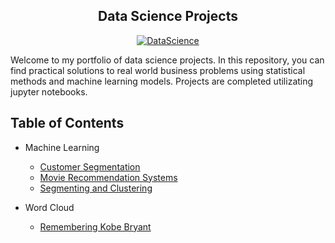 <h2 align="center">Data Science Projects</h2>
<p align="center">
  <a href="https://geniuslifedesign.github.io/Projects.github.io">
    <img alt="DataScience" title="DataScience" src="https://geniuslifedesign.github.io/Projects.github.io/assets/img/data-visualization.png">
  </a>
</p>
Welcome to my portfolio of data science projects. In this repository, you can find practical solutions to real world business problems using statistical methods and machine learning models. Projects are completed utilizating jupyter notebooks.

## Table of Contents
- Machine Learning
    - [Customer Segmentation](https://geniuslifedesign.github.io/Projects.github.io/Customer_Segmentation)
    - [Movie Recommendation Systems](https://geniuslifedesign.github.io/Projects.github.io/Movie_Recommendation_Systems)
    - [Segmenting and Clustering](https://geniuslifedesign.github.io/Projects.github.io/Segmenting_and_Clustering)

- Word Cloud
    - [Remembering Kobe Bryant](https://geniuslifedesign.github.io/Projects.github.io/Words_of_Kobe)
  